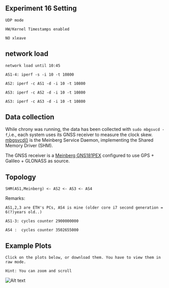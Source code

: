 ## Experiment 16 Setting
```UDP mode```

```HW/Kernel Timestamps enabled```

```NO xleave```

## network load
```network load until 10:45```

```AS1-4: iperf -s -i 10 -t 10800```

```AS2: iperf -c AS1 -d -i 10 -t 10800```

```AS3: iperf -c AS2 -d -i 10 -t 10800```

```AS3: iperf -c AS3 -d -i 10 -t 10800```


## Data collection
While chrony was running, the data has been collected with
```sudo mbgsvcd -f```,i.e., each system uses its GNSS receiver to measure the clock skew. [mbgsvcd()](https://kb.meinbergglobal.com/kb/driver_software/command_line_tools_mbgtools#mbgsvcd) is the Meinberg Service Daemon, implementing the Shared Memory Driver (SHM).

The GNSS receiver is a [Meinberg GNS181PEX](https://www.meinbergglobal.com/english/products/pci-express-gps-glonass-galileo-beidou-clock.htm) configured to use GPS + Galileo + GLONASS as source.

## Topology

```SHM(AS1,Meinberg) <- AS2 <- AS3 <- AS4```

Remarks:

```AS1,2,3 are ETH's PCs, AS4 is mine (older core i7 second generation = 6(?)years old..)```

```AS1-3: cycles counter 2900000000```

```AS4 :  cycles counter 3502655000```


## Example Plots
```Click on the plots below, or download them. You have to view them in raw mode.```

```Hint: You can zoom and scroll```



![Alt text](Experiment16.svg?raw=true "Complete Experiment")



